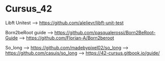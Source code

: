 # Cursus_42

Libft Unitest --> https://github.com/alelievr/libft-unit-test

Born2beRoot guide --> https://github.com/pasqualerossi/Born2BeRoot-Guide
	--> https://github.com/Florian-A/Born2beroot

So_long --> https://github.com/madebypixel02/so_long
	--> https://github.com/casuis/so_long
 	--> https://42-cursus.gitbook.io/guide/
  
